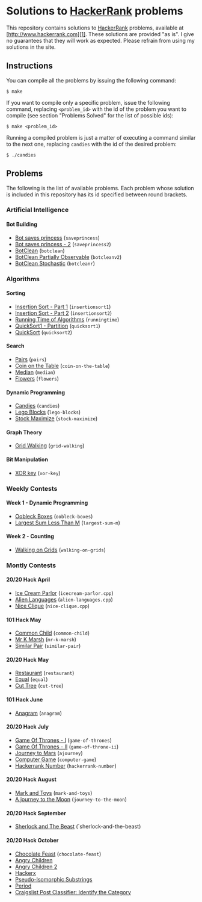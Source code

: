 # Solutions to [HackerRank][1] problems

This repository contains solutions to [HackerRank][1] problems, available at
[http://www.hackerrank.com][1]. These solutions are provided "as is". I give no
guarantees that they will work as expected. Please refrain from using my
solutions in the site.

## Instructions

You can compile all the problems by issuing the following command:

    $ make

If you want to compile only a specific problem, issue the following command,
replacing `<problem_id>` with the id of the problem you want to compile (see
section "Problems Solved" for the list of possible ids):

    $ make <problem_id>

Running a compiled problem is just a matter of executing a command similar to
the next one, replacing `candies` with the id of the desired problem:

    $ ./candies

## Problems

The following is the list of available problems. Each problem whose solution is
included in this repository has its id specified between round brackets.

### Artificial Intelligence

#### Bot Building

* [Bot saves princess][saveprincess] (`saveprincess`)
* [Bot saves princess - 2][saveprincess2] (`saveprincess2`)
* [BotClean][botclean] (`botclean`)
* [BotClean Partially Observable][botcleanv2] (`botcleanv2`)
* [BotClean Stochastic][botcleanr] (`botcleanr`)

### Algorithms

#### Sorting

* [Insertion Sort - Part 1][insertionsort1] (`insertionsort1`)
* [Insertion Sort - Part 2][insertionsort2] (`insertionsort2`)
* [Running Time of Algorithms][runningtime] (`runningtime`)
* [QuickSort1 - Partition][quicksort1] (`quicksort1`)
* [QuickSort][quicksort2] (`quicksort2`)

#### Search

* [Pairs][pairs] (`pairs`)
* [Coin on the Table][coin-on-the-table] (`coin-on-the-table`)
* [Median][median] (`median`)
* [Flowers][flowers] (`flowers`)

#### Dynamic Programming

* [Candies][candies] (`candies`)
* [Lego Blocks][lego-blocks] (`lego-blocks`)
* [Stock Maximize][stock-maximize] (`stock-maximize`)

#### Graph Theory

* [Grid Walking][grid-walking] (`grid-walking`)

#### Bit Manipulation

* [XOR key][xor-key] (`xor-key`)

### Weekly Contests

#### Week 1 - Dynamic Programming

* [Oobleck Boxes][oobleck-boxes] (`oobleck-boxes`)
* [Largest Sum Less Than M][largest-sum-m] (`largest-sum-m`)

#### Week 2 - Counting

* [Walking on Grids][walking-on-grids] (`walking-on-grids`)

### Montly Contests

#### 20/20 Hack April

* [Ice Cream Parlor][icecream-parlor] (`icecream-parlor.cpp`)
* [Alien Languages][alien-languages] (`alien-languages.cpp`)
* [Nice Clique][nice-clique] (`nice-clique.cpp`)

#### 101 Hack May

* [Common Child][common-child] (`common-child`)
* [Mr K Marsh][mr-k-marsh] (`mr-k-marsh`)
* [Similar Pair][similar-pair] (`similar-pair`)

#### 20/20 Hack May

* [Restaurant][restaurant] (`restaurant`)
* [Equal][equal] (`equal`)
* [Cut Tree][cut-tree] (`cut-tree`)

#### 101 Hack June

* [Anagram][anagram] (`anagram`)

#### 20/20 Hack July

* [Game Of Thrones - I][game-of-thrones] (`game-of-thrones`)
* [Game Of Thrones - II][game-of-throne-ii] (`game-of-throne-ii`)
* [Journey to Mars][ajourney] (`ajourney`)
* [Computer Game][computer-game] (`computer-game`)
* [Hackerrank Number][hackerrank-number] (`hackerrank-number`)

#### 20/20 Hack August

* [Mark and Toys][mark-and-toys] (`mark-and-toys`)
* [A journey to the Moon][journey-to-the-moon] (`journey-to-the-moon`)

#### 20/20 Hack September

* [Sherlock and The Beast][sherlock-and-the-beast] (`sherlock-and-the-beast)

#### 20/20 Hack October

* [Chocolate Feast][chocolate-feast] (`chocolate-feast`)
* [Angry Children][angry-children]
* [Angry Children 2][angry-children-2]
* [Hackerx][missile-defend]
* [Pseudo-Isomorphic Substrings][pseudo-isomorphic-substrings]
* [Period][period]
* [Craigslist Post Classifier: Identify the Category][craigslist-post-classifier-the-category]

[1]: http://www.hackerrank.com
[chocolate-feast]: http://www.hackerrank.com/contests/oct13/challenges/chocolate-feast
[angry-children]: http://www.hackerrank.com/contests/oct13/challenges/angry-children
[angry-children-2]: http://www.hackerrank.com/contests/oct13/challenges/angry-children-2
[missile-defend]: http://www.hackerrank.com/contests/oct13/challenges/missile-defend
[pseudo-isomorphic-substrings]: http://www.hackerrank.com/contests/oct13/challenges/pseudo-isomorphic-substrings
[period]: http://www.hackerrank.com/contests/oct13/challenges/period
[craigslist-post-classifier-the-category]: http://www.hackerrank.com/contests/oct13/challenges/craigslist-post-classifier-the-category
[alien-languages]: http://www.hackerrank.com/contests/monthly/challenges/alien-languages
[candies]: http://www.hackerrank.com/challenges/candies
[coin-on-the-table]: http://www.hackerrank.com/challenges/coin-on-the-table
[common-child]: http://www.hackerrank.com/contests/101hack/challenges/common-child
[cut-tree]: http://www.hackerrank.com/contests/may13/challenges/cutTree
[equal]: http://www.hackerrank.com/contests/may13/challenges/equal
[flowers]: http://www.hackerrank.com/challenges/flowers
[grid-walking]: http://www.hackerrank.com/challenges/grid-walking
[icecream-parlor]: http://www.hackerrank.com/contests/monthly/challenges/icecream-parlor
[insertionsort1]: http://www.hackerrank.com/challenges/insertionsort1
[insertionsort2]: http://www.hackerrank.com/challenges/insertionsort2
[largest-sum-m]: http://www.hackerrank.com/challenges/largest-sum-m
[lego-blocks]: http://www.hackerrank.com/challenges/lego-blocks
[median]: http://www.hackerrank.com/challenges/median
[mr-k-marsh]: http://www.hackerrank.com/contests/101hack/challenges/mr-k-marsh
[nice-clique]: http://www.hackerrank.com/contests/monthly/challenges/niceClique
[oobleck-boxes]: http://www.hackerrank.com/challenges/oobleck-boxes
[pairs]: http://www.hackerrank.com/challenges/pairs
[quicksort1]: http://www.hackerrank.com/challenges/quicksort1
[quicksort2]: http://www.hackerrank.com/challenges/quicksort2
[restaurant]: http://www.hackerrank.com/contests/may13/challenges/restaurant
[runningtime]: http://www.hackerrank.com/challenges/runningtime
[similar-pair]: http://www.hackerrank.com/contests/101hack/challenges/similarpair
[stock-maximize]: http://www.hackerrank.com/challenges/stockmax
[walking-on-grids]: http://www.hackerrank.com/challenges/walking-on-grids
[xor-key]: http://www.hackerrank.com/challenges/xor-key
[anagram]: http://www.hackerrank.com/contests/101june13/challenges/anagram
[game-of-thrones]: http://www.hackerrank.com/contests/july13/challenges/game-of-thrones
[game-of-throne-ii]: http://www.hackerrank.com/contests/july13/challenges/game-of-throne-ii
[ajourney]: http://www.hackerrank.com/contests/july13/challenges/ajourney
[computer-game]: http://www.hackerrank.com/contests/july13/challenges/computer-game
[hackerrank-number]: http://www.hackerrank.com/contests/july13/challenges/hackerrank-number
[saveprincess]: http://www.hackerrank.com/challenges/saveprincess
[saveprincess2]: http://www.hackerrank.com/challenges/saveprincess2
[botclean]: http://www.hackerrank.com/challenges/botclean
[botcleanv2]: http://www.hackerrank.com/challenges/botcleanv2
[botcleanr]: http://www.hackerrank.com/challenges/botcleanr
[mark-and-toys]: http://www.hackerrank.com/contests/aug13/challenges/mark-and-toys
[journey-to-the-moon]: http://www.hackerrank.com/contests/aug13/challenges/journey-to-the-moon
[sherlock-and-the-beast]: http://www.hackerrank.com/contests/sep13/challenges/sherlock-and-the-beast
